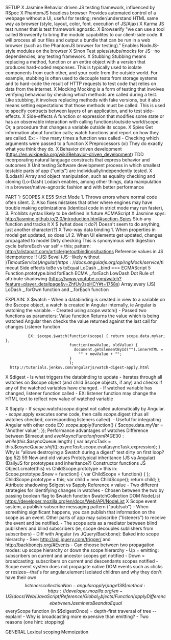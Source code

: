 SETUP
X  Jasmine
    Behavior driven JS testing framework, influenced by RSpec
X  PhantomJS headless browser
    Provides automated control of a webpage without a UI, useful for testing; render/understand HTML same way as browser (style, layout, color, font, execution of JS/Ajax)
X  Karma
    JS test runner that is test framework agnostic.
X  Browserify
    "we can use a tool called Browserify to bring the module capabilites to our client-side code. It will process all our files and output a bundle that can be run in a web browser (such as the PhantomJS browser for testing)." Enables NodeJS-style modules on the browser
X  Sinon
    Test spies/stubs/mocks for JS--no dependencies, any testing framework.
X  Stubbing
    Stubbing means replacing a method, function or an entire object with a version that produces hard-coded responses. This is typically used to isolate components from each other, and your code from the outside world. For example, stubbing is often used to decouple tests from storage systems and to hard-code the result of HTTP requests to test code that relies on data from the internet.
X  Mocking
    Mocking is a form of testing that involves verifying behaviour by checking which methods are called during a test. Like stubbing, it involves replacing methods with fake versions, but it also means setting expectations that those methods must be called. This is used to specify contracts between layers of an application, and to test side-effects.
X  Side-effects
    A function or expression that modifies some state or has an observable interaction with calling functions/outside world/scope. Or, a procedure that changes a variable outside its scope.
X  Spies
    Get information about function calls; watch functions and report on how they are called. Ex:
      - How many times a function was called
      - Checking which arguments were passed to a function
X  Preprocessors (xi)
    They do exactly what you think they do.
X  Behavior driven development (https://en.wikipedia.org/wiki/Behavior-driven_development)
    TDD incorporating natural language constructs that express behavior and outcomes
X  Unit testing
    Software development process in which smallest testable parts of app ("units") are individually/independently tested.
X  (Lodash) Array and object manipulation, such as equality checking and cloning (Lo-Dash)
    Lodash enables, among other things, data manipulation in a browser/native-agnostic fashion and with better performance


PART 1: SCOPES
X  ES5 Strict Mode
    1. Throws errors where normal code often silent. 2. Also fixes mistakes that other where engines may have trouble making optimizations (identical code in strict mode may run faster), 3. Prohibts syntax likely to be defined in future ACMAScript
X  Jasmine spys: http://jasmine.github.io/2.0/introduction.html#section-Spies
    Stub any function and tracks it
X  $ (what does it do?)
    Doesn't seem to do anything, just another character(?)
X  Two-way data binding
    1. When properties in model get updated, so does UI
    2. When UI elements get updated, changes propagated to model
  Dirty checking
    This is synonymous with digestion cycle
  beforeEach
  var self = this; pattern: http://alistapart.com/article/getoutbindingsituations
  Reference values in JS
  Idempotence
  !! (JS)
  $eval (JS--likely without $)
  Timout Service (Angular) https://docs.angularjs.org/api/ngMock/service/$timeout
  Side effects
  toBe vs toEqual
  LoDash _.bind === ECMAScript 5 Function.prototype.bind
  forEach ECMA
  _.forEach LowDash
  Dot Rule of attribute shadowing (https://www.youtube.com/watch?feature=player_detailpage&v=ZhfUv0spHCY#t=1758s)
  Array.every (JS)
  LoDash _.forOwn function and _.forEach function


  EXPLAIN:
  X  $watch
      - When a databinding is created in view to a variable on the $scope object, a watch is created in Angular internally, ie Angular is watching the variable.
      - Created using $scope.$watch()
      - Passed two functions as parameters:
          Value function
            Returns the value which is being watched
            Angular then checks the value returned against the last call for changes
          Listener function

              EX: $scope.$watch(function(scope) { return scope.data.myVar; },
                                function(newValue, oldValue) {
                                  document.getElementById("").innerHTML =
                                    "" + newValue + "";
                                }
                                );
      http://tutorials.jenkov.com/angularjs/watch-digest-apply.html

X    $digest
      - Is what triggers the databinding to update
      - Iterates through all watches on $scope object (and child $scope objects, if any) and checks if any of the watched variables have changed.
      - If watched variable has changed, listener function called
        - EX: listener function may change the HTML text to reflect new value of watched variable

X    $apply
      - If $scope.$watch/$scope.$digest not called automatically by Angular.
      - $scope.$apply executes some code, then calls $scope.$digest (thus all watches checked, corresponding listeners called).
      - Useful for integrating Angular with other code
      EX:
        $scope.$apply(function() {
          $scope.data.myVar = "Another value";
        });
    Performance advantages of watches
    Difference between $timeout and $evalAsync
    Function from PAGE 30:
      while (this.$$asyncQueue.length) {
      var asyncTask = this.$$asyncQueue.shift();
      asyncTask.scope.$eval(asyncTask.expression);
    }
    Why is "allows destroying a $watch during a digest" test dirty on first loop? (pg 52)
    59 New and old values
    Prototypical inheritance (JS va Angular) (DailyJS for prototypes and inheritance?)
    Constructor functions JS
    Object.create(this) vs ChildScope.prototype = this in:
      Scope.prototype.$new = function() {
        var ChildScope = function() { };
        ChildScope.prototype = this;
        var child = new ChildScope();
        return child;
      };
    Attribute shadowing
    $digest vs $apply
    Reference v value
      - Two different strategies for identifying changes in watches
      - Chosen between the two by passing boolean flag to $watch function
    $watchCollection
    DOM NodeList https://developer.mozilla.org/en/docs/Web/API/NodeList
X    Scope event system, a publish-subscribe messaging pattern ("pub/sub")
      - When something significant happens, you can publish that information on the scope as an event. Other parts of app may subscribe ("listeners") to receive the event and be notified.
      - The scope acts as a mediator between blind publishers and blind subscribers (ie, scope decouples sublishers from subscribers)
      - Diff with Angular (vs JQuery/Backbone): Baked into scope hierarchy
        - See: http://api.jquery.com/trigger/ and http://backbonejs.org/#Events
      - Can choose between two propagation modes: up scope hierarchy or down the scope hierarchy
        - Up = emitting: subscribers on current and ancestor scopes get notified
        - Down = broadcasting: subscribers on current and descendants scopes notified
      - Scope event system does not propagate native DOM events such as clicks or resizes--that's for angular.element
    Isolated children and why they don't have their own $$listeners collection
    Non-angular apply (page 138) method: https://developer.mozilla.org/en-US/docs/Web/JavaScript/Reference/Global_Objects/Function/apply
    Difference between Jasmine toBe and toEqual
    $$everyScope function (in $$digestOnce) = depth-first traversal of tree -- explain!
      - Why is broadcasting more expensive than emitting?
        - Two reasons (one hint: stopping)


GENERAL
  Lexical scoping
  Memoization

